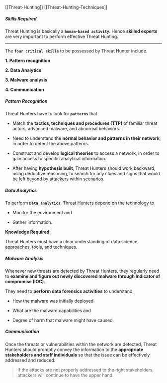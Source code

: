 [[Threat-Hunting]]
[[Threat-Hunting-Techniques]]

##### Skills Required

Threat Hunting is basically a **`human-based activity`**. Hence **skilled experts** are very important to perform effective Threat Hunting.

---

The **`four critical skills`** to be possessed by Threat Hunter include.

**1\. Pattern recognition**

**2\. Data Analytics**

**3\. Malware analysis**

**4\. Communication**



##### Pattern Recognition

Threat Hunters have to look for **`patterns`** that

-   Match the **tactics, techniques and procedures (TTP)** of familiar threat actors, advanced malware, and abnormal behaviors.
    
-   Need to understand the **normal behavior and patterns in their network**, in order to detect the above patterns.
    
-   Construct and develop **logical theories** to access a network, in order to gain access to specific analytical information.
    
-   After having **hypothesis built**, Threat Hunters should work backward, using deductive reasoning, to search for any clues and signs that would be left beyond by attackers within scenarios.


##### Data Analytics

To perform **`Data analytics`**, Threat Hunters depend on the technology to

-   Monitor the environment and
    
-   Gather information.
    

**Knowledge Required:**

Threat Hunters must have a clear understanding of data science approaches, tools, and techniques.

##### Malware Analysis

Whenever new threats are detected by Threat Hunters, they regularly need to **examine and figure out newly discovered malware through Indicator of compromise (IOC)**.

They need to **perform data forensics activities** to understand:

-   How the malware was initially deployed
    
-   What are the malware capabilities and
    
-   Degree of harm that malware might have caused.


##### Communication

Once the threats or vulnerabilities within the network are detected, Threat Hunters should promptly convey the information to the **appropriate stakeholders and staff individuals** so that the issue can be effectively addressed and reduced.

> If the attacks are not properly addressed to the right stakeholders, attackers will continue to have the upper hand.
